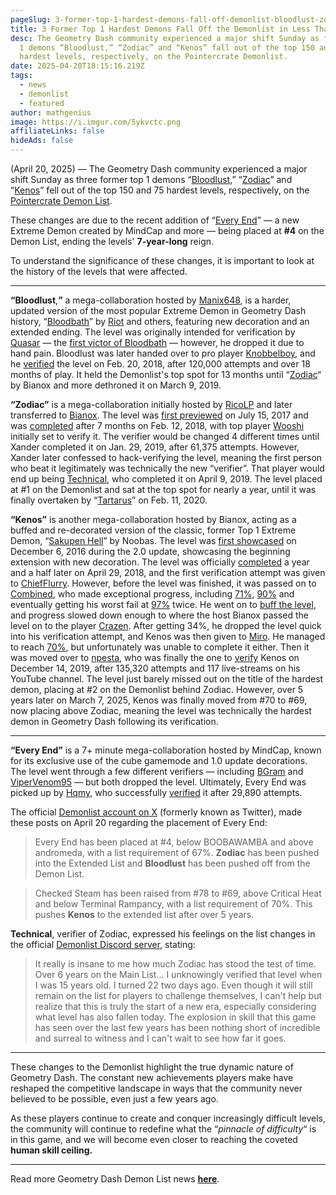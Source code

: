 ```yaml
---
pageSlug: 3-former-top-1-hardest-demons-fall-off-demonlist-bloodlust-zodiac-kenos
title: 3 Former Top 1 Hardest Demons Fall Off the Demonlist in Less Than __ Hours
desc: The Geometry Dash community experienced a major shift Sunday as former top
  1 demons “Bloodlust,” “Zodiac” and “Kenos” fall out of the top 150 and 75
  hardest levels, respectively, on the Pointercrate Demonlist.
date: 2025-04-20T18:15:16.219Z
tags:
  - news
  - demonlist
  - featured
author: mathgenius
image: https://i.imgur.com/5ykvctc.png
affiliateLinks: false
hideAds: false
---
```

(April 20, 2025) — The Geometry Dash community experienced a major shift Sunday as three former top 1 demons “[Bloodlust](https://www.youtube.com/watch?v=pZlRHWuVDn4),” “[Zodiac](https://www.youtube.com/watch?v=HCQK_y8JutU&pp=ygUJem9kaWFjIGdk)” and “[](https://www.youtube.com/watch?v=pZlRHWuVDn4)[Kenos](https://www.youtube.com/watch?v=TfwUCuC6Z2I&pp=ygUIa2Vub3MgNGvSBwkJfgkBhyohjO8%3D)” fell out of the top 150 and 75 hardest levels, respectively, on the [Pointercrate Demon List](https://pointercrate.com/demonlist).

These changes are due to the recent addition of “[Every End](https://www.youtube.com/watch?v=KexrBfBCZJA)” — a new Extreme Demon created by MindCap and more — being placed at **\#4** on the Demon List, ending the levels' **7-year-long** reign.

To understand the significance of these changes, it is important to look at the history of the levels that were affected.

<hr>

**“Bloodlust**,**”** a mega-collaboration hosted by [Manix648](https://www.youtube.com/@manix648), is a harder, updated version of the most popular Extreme Demon in Geometry Dash history, “[Bloodbath](https://www.dashword.net/posts/geometry-dash-level-bloodbath-reaches-50-million-downloads/)” by [Riot](https://www.youtube.com/@Riottt) and others, featuring new decoration and an extended ending. The level was originally intended for verification by [Quasar](https://www.youtube.com/@GDQuasar) — the [first victor of Bloodbath](https://www.youtube.com/watch?v=MlvdGvFCmr8) — however, he dropped it due to hand pain. Bloodlust was later handed over to pro player [Knobbelboy](https://www.youtube.com/@knobbelboy), and he [verified](https://www.youtube.com/watch?v=5SzKetF2btw) the level on Feb. 20, 2018, after 120,000 attempts and over 18 months of play. It held the Demonlist's top spot for 13 months until “[Zodiac](https://www.youtube.com/watch?v=HCQK_y8JutU)“ by Bianox and more dethroned it on March 9, 2019.

**“Zodiac”** is a mega-collaboration initially hosted by [RicoLP](https://www.youtube.com/@ricolp_gd) and later transferred to [Bianox](https://www.youtube.com/@BIANOX). The level was [first previewed](https://www.youtube.com/watch?v=mV_0xfYdXRY) on July 15, 2017 and was [completed](https://www.youtube.com/watch?v=UnvmoftF5Zc) after 7 months on Feb. 12, 2018, with top player [Wooshi](https://www.youtube.com/@Wooshi999) initially set to verify it. The verifier would be changed 4 different times until Xander completed it on Jan. 29, 2019, after 61,375 attempts. However, Xander later confessed to hack-verifying the level, meaning the first person who beat it legitimately was technically the new “verifier”. That player would end up being [Technical](https://www.youtube.com/watch?v=N4QjElo58_o), who completed it on April 9, 2019. The level placed at #1 on the Demonlist and sat at the top spot for nearly a year, until it was finally overtaken by “[Tartarus](https://www.dashword.net/posts/geometry-dash-tartarus-falls-from-top-10-after-2-years/)” on Feb. 11, 2020.

**“Kenos”** is another mega-collaboration hosted by Bianox, acting as a buffed and re-decorated version of the classic, former Top 1 Extreme Demon, “[Sakupen Hell](https://www.youtube.com/watch?v=svyOjwLCErg)” by Noobas. The level was [first showcased](https://www.youtube.com/watch?v=NJy3Wk6zIQI) on December 6, 2016 during the 2.0 update, showcasing the beginning extension with new decoration. The level was officially [completed](https://www.youtube.com/watch?v=xN2CuONldSM) a year and a half later on April 29, 2018, and the first verification attempt was given to [ChiefFlurry](https://www.youtube.com/@ChiefFlurry). However, before the level was finished, it was passed on to [Combined](https://www.youtube.com/@CombinedGS), who made exceptional progress, including [71%](https://www.youtube.com/watch?v=p326x093gSo), [90%](https://www.youtube.com/watch?v=2U2Q8_y7j-s) and eventually getting his worst fail at [97%](https://www.youtube.com/watch?v=JGh6n2dL46c) twice. He went on to [buff the level](https://www.youtube.com/watch?v=hhqKwDXxASw), and progress slowed down enough to where the host Bianox passed the level on to the player [Crazen](https://geometry-dash-fan.fandom.com/wiki/Crazen). After getting 34%, he dropped the level quick into his verification attempt, and Kenos was then given to [Miro](https://www.youtube.com/@Miro03). He managed to reach [70%](https://www.youtube.com/watch?v=4rfq9R3AE1c), but unfortunately was unable to complete it either. Then it was moved over to [npesta](https://www.youtube.com/@npesta), who was finally the one to [verify](https://www.youtube.com/watch?v=Bs1kVySdUtI) Kenos on December 14, 2019, after 135,320 attempts and 117 live-streams on his YouTube channel. The level just barely missed out on the title of the hardest demon, placing at #2 on the Demonlist behind Zodiac. However, over 5 years later on March 7, 2025, Kenos was finally moved from #70 to #69, now placing above Zodiac, meaning the level was technically the hardest demon in Geometry Dash following its verification.

<hr>

**“Every End”** is a 7+ minute mega-collaboration hosted by MindCap, known for its exclusive use of the cube gamemode and 1.0 update decorations. The level went through a few different verifiers — including [BGram](https://www.youtube.com/@BGram) and [ViperVenom95](https://www.youtube.com/@vipervenom9556) — but both dropped the level. Ultimately, Every End was picked up by [Hqmy](https://www.youtube.com/@HamiltonHqmy), who successfully [verified](https://www.youtube.com/watch?v=KexrBfBCZJA) it after 29,890 attempts.

The official [Demonlist account on X](https://x.com/demonlistgd) (formerly known as Twitter), made these posts on April 20 regarding the placement of Every End:

> Every End has been placed at #4, below BOOBAWAMBA and above andromeda, with a list requirement of 67%. **Zodiac** has been pushed into the Extended List and **Bloodlust** has been pushed off from the Demon List.



> Checked Steam has been raised from #78 to #69, above Critical Heat and below Terminal Rampancy, with a list requirement of 70%. This pushes **Kenos** to the extended list after over 5 years.

**Technical**, verifier of Zodiac, expressed his feelings on the list changes in the official [Demonlist Discord server](https://discord.gg/demonlist), stating:

> It really is insane to me how much Zodiac has stood the test of time. Over 6 years on the Main List... I unknowingly verified that level when I was 15 years old. I turned 22 two days ago. Even though it will still remain on the list for players to challenge themselves, I can't help but realize that this is truly the start of a new era, especially considering what level has also fallen today. The explosion in skill that this game has seen over the last few years has been nothing short of incredible and surreal to witness and I can't wait to see how far it goes.

<hr>

These changes to the Demonlist highlight the true dynamic nature of Geometry Dash. The constant new achievements players make have reshaped the competitive landscape in ways that the community never believed to be possible, even just a few years ago.

As these players continue to create and conquer increasingly difficult levels, the community will continue to redefine what the “*pinnacle of difficulty*“ is in this game, and we will become even closer to reaching the coveted **human skill ceiling.**

<hr>

Read more Geometry Dash Demon List news **[here](https://www.dashword.net/categories/demonlist/)**.